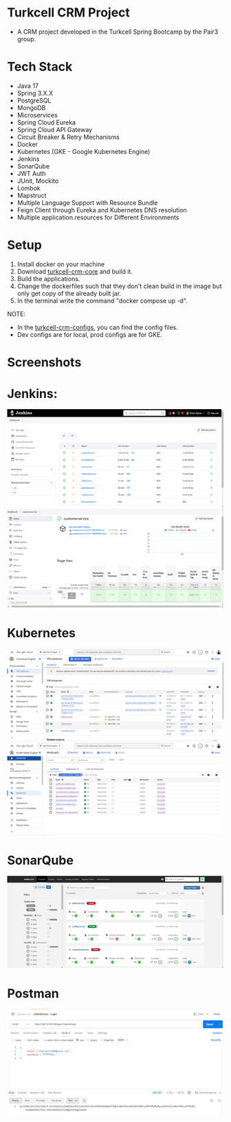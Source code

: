 # Turkcell CRM Project
- A CRM project developed in the Turkcell Spring Bootcamp by the Pair3 group.

# Tech Stack
- Java 17
- Spring 3.X.X
- PostgreSQL
- MongoDB
- Microservices
- Spring Cloud Eureka
- Spring Cloud API Gateway
- Circuit Breaker & Retry Mechanisms
- Docker
- Kubernetes (GKE - Google Kubernetes Engine)
- Jenkins
- SonarQube
- JWT Auth
- JUnit, Mockito
- Lombok
- Mapstruct
- Multiple Language Support with Resource Bundle
- Feign Client through Eureka and Kubernetes DNS resolution
- Multiple application.resources for Different Environments

# Setup
1) Install docker on your machine
2) Download [turkcell-crm-core](https://github.com/emreOytun/turkcell-crm-core.git) and build it.
3) Build the applications.
4) Change the dockerfiles such that they don't clean build in the image but only get copy of the already built jar.
5) In the terminal write the command "docker compose up -d".

NOTE: 
- In the [turkcell-crm-configs](https://github.com/emreOytun/turkcell-crm-configs), you can find the config files.
- Dev configs are for local, prod configs are for GKE.

# Screenshots

# Jenkins:
![Jenkins1](https://github.com/emreOytun/turkcell-crm/blob/master/screenshots/jenkins1.png)
![Jenkins2](https://github.com/emreOytun/turkcell-crm/blob/master/screenshots/jenkins2.png) 

# Kubernetes
![Kubernetes1](https://github.com/emreOytun/turkcell-crm/blob/master/screenshots/kubernetes1.png)
![Kubernetes2](https://github.com/emreOytun/turkcell-crm/blob/master/screenshots/kubernetes2.png)

# SonarQube
![SonarQube1](https://github.com/emreOytun/turkcell-crm/blob/master/screenshots/sonarqube1.png)

# Postman
![Postman1](https://github.com/emreOytun/turkcell-crm/blob/master/screenshots/postman1.png)
